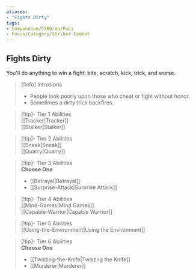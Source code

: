 ```yaml
---
aliases:
- "Fights Dirty"
tags:
- Compendium/CSRD/en/Foci
- Focus/Category/Striker-Combat
---
```


  
## Fights Dirty  
You'll do anything to win a fight: bite, scratch, kick, trick, and worse.  

>[!info] Intrusions  
>- People look poorly upon those who cheat or fight without honor.  
>- Sometimes a dirty trick backfires.  


>[!tip]- Tier 1 Abilities  
> [[Tracker|Tracker]]  
> [[Stalker|Stalker]]  


>[!tip]- Tier 2 Abilities  
> [[Sneak|Sneak]]  
> [[Quarry|Quarry]]  


>[!tip]- Tier 3 Abilities  
> **Choose One**  
>- [[Betrayal|Betrayal]]  
>- [[Surprise-Attack|Surprise Attack]]  


>[!tip]- Tier 4 Abilities  
> [[Mind-Games|Mind Games]]  
> [[Capable-Warrior|Capable Warrior]]  


>[!tip]- Tier 5 Abilities  
> [[Using-the-Environment|Using the Environment]]  


>[!tip]- Tier 6 Abilities  
> **Choose One**  
>- [[Twisting-the-Knife|Twisting the Knife]]  
>- [[Murderer|Murderer]]
